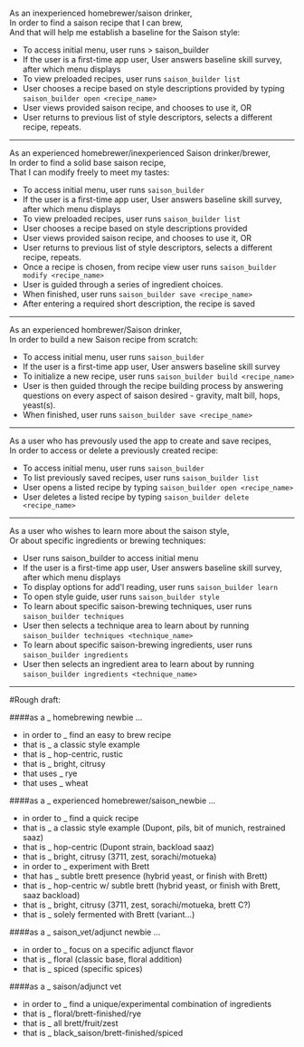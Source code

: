 As an inexperienced homebrewer/saison drinker,<br>
In order to find a saison recipe that I can brew,<br>
And that will help me establish a baseline for the Saison style:<br>

 * To access initial menu, user runs > saison_builder
 * If the user is a first-time app user, User answers baseline skill survey, after which menu displays 
 * To view preloaded recipes, user runs `saison_builder list`
 * User chooses a recipe based on style descriptions provided by typing `saison_builder open <recipe_name>`
 * User views provided saison recipe, and chooses to use it, OR
 * User returns to previous list of style descriptors, selects a different recipe, repeats.

<hr>

As an experienced homebrewer/inexperienced Saison drinker/brewer,<br>
In order to find a solid base saison recipe,<br>
That I can modify freely to meet my tastes:<br>
 
 * To access initial menu, user runs `saison_builder`
 * If the user is a first-time app user, User answers baseline skill survey, after which menu displays 
 * To view preloaded recipes, user runs `saison_builder list`
 * User chooses a recipe based on style descriptions provided
 * User views provided saison recipe, and chooses to use it, OR
 * User returns to previous list of style descriptors, selects a different recipe, repeats.
 * Once a recipe is chosen, from recipe view user runs `saison_builder modify <recipe_name>`
 * User is guided through a series of ingredient choices.
 * When finished, user runs `saison_builder save <recipe_name>`
 * After entering a required short description, the recipe is saved

<hr>

As an experienced hombrewer/Saison drinker,<br>
In order to build a new Saison recipe from scratch:<br>

 * To access initial menu, user runs `saison_builder`
 * If the user is a first-time app user, User answers baseline skill survey
 * To initialize a new recipe, user runs `saison_builder build <recipe_name>`
 * User is then guided through the recipe building process by answering questions on
   every aspect of saison desired - gravity, malt bill, hops, yeast(s).
 * When finished, user runs `saison_builder save <recipe_name>`

<hr>

As a user who has prevously used the app to create and save recipes,<br>
In order to access or delete a previously created recipe:<br>

 * To access initial menu, user runs `saison_builder`
 * To list previously saved recipes, user runs `saison_builder list`
 * User opens a listed recipe by typing `saison_builder open <recipe_name>`
 * User deletes a listed recipe by typing `saison_builder delete <recipe_name>`

<hr>

As a user who wishes to learn more about the saison style,<br>
Or about specific ingredients or brewing techniques:<br>

 * User runs saison_builder to access initial menu
 * If the user is a first-time app user, User answers baseline skill survey, after which menu displays 
 * To display options for add'l reading, user runs `saison_builder learn`
 * To open style guide, user runs `saison_builder style`
 * To learn about specific saison-brewing techniques, user runs `saison_builder techniques`
 * User then selects a technique area to learn about by running `saison_builder techniques <technique_name>`
 * To learn about specific saison-brewing ingredients, user runs `saison_builder ingredients`
 * User then selects an ingredient area to learn about by running `saison_builder ingredients <technique_name>`

<hr>


#Rough draft:

####as a _ homebrewing newbie ...
* in order to _ find an easy to brew recipe
 * that is _ a classic style example
 * that is _ hop-centric, rustic
 * that is _ bright, citrusy
 * that uses _ rye
 * that uses _ wheat

####as a _ experienced homebrewer/saison_newbie ...
* in order to _ find a quick recipe
 * that is _ a classic style example (Dupont, pils, bit of munich, restrained saaz)
 * that is _ hop-centric (Dupont strain, backload saaz)
 * that is _ bright, citrusy (3711, zest, sorachi/motueka)
* in order to _ experiment with Brett
 * that has _ subtle brett presence (hybrid yeast, or finish with Brett)
 * that is _ hop-centric w/ subtle brett (hybrid yeast, or finish with Brett, saaz backload)
 * that is _ bright, citrusy (3711, zest, sorachi/motueka, brett C?)
 * that is _ solely fermented with Brett (variant...)

####as a _ saison_vet/adjunct newbie ...
* in order to _ focus on a specific adjunct flavor
 * that is _ floral (classic base, floral addition)
 * that is _ spiced (specific spices)

####as a _ saison/adjunct vet
* in order to _ find a unique/experimental combination of ingredients
 * that is _ floral/brett-finished/rye
 * that is _ all brett/fruit/zest
 * that is _ black_saison/brett-finished/spiced
